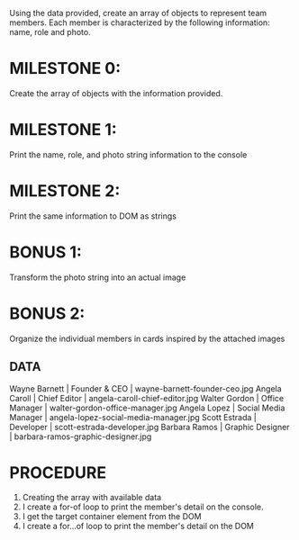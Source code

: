 Using the data provided, create an array of objects to represent team members.
Each member is characterized by the following information: name, role and photo.

# MILESTONE 0:

Create the array of objects with the information provided.

# MILESTONE 1:

Print the name, role, and photo string information to the console

# MILESTONE 2:

Print the same information to DOM as strings

# BONUS 1:

Transform the photo string into an actual image

# BONUS 2:

Organize the individual members in cards inspired by the attached images

## DATA

Wayne Barnett | Founder & CEO | wayne-barnett-founder-ceo.jpg
Angela Caroll | Chief Editor | angela-caroll-chief-editor.jpg
Walter Gordon | Office Manager | walter-gordon-office-manager.jpg
Angela Lopez | Social Media Manager | angela-lopez-social-media-manager.jpg
Scott Estrada | Developer | scott-estrada-developer.jpg
Barbara Ramos | Graphic Designer | barbara-ramos-graphic-designer.jpg

# PROCEDURE

1. Creating the array with available data
2. I create a for-of loop to print the member's detail on the console.
3. I get the target container element from the DOM
4. I create a for...of loop to print the member's detail on the DOM
